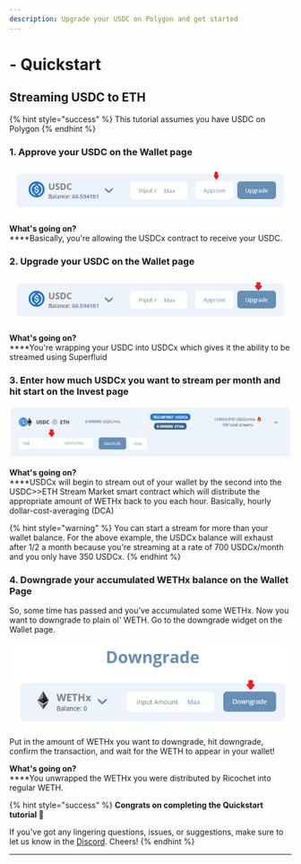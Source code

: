 ```yaml
---
description: Upgrade your USDC on Polygon and get started
---
```


# - Quickstart

## Streaming USDC to ETH

{% hint style="success" %}
This tutorial assumes you have USDC on Polygon
{% endhint %}

### 1. Approve your USDC on the Wallet page

![](../.gitbook/assets/approve.png)

**What's going on?** \
****Basically, you're allowing the USDCx contract to receive your USDC.

### 2. Upgrade your USDC on the Wallet page

![](../.gitbook/assets/upgrade.png)

**What's going on?**\
****You're wrapping your USDC into USDCx which gives it the ability to be streamed using Superfluid

### 3. Enter how much USDCx you want to stream per month and hit start on the Invest page

![](<../.gitbook/assets/stream (1).png>)

**What's going on?**\
****USDCx will begin to stream out of your wallet by the second into the USDC>>ETH Stream Market smart contract which will distribute the appropriate amount of WETHx back to you each hour. Basically, hourly dollar-cost-averaging (DCA)

{% hint style="warning" %}
You can start a stream for more than your wallet balance. For the above example, the USDCx balance will exhaust after 1/2 a month because you're streaming at a rate of 700 USDCx/month and you only have 350 USDCx.
{% endhint %}

### **4. Downgrade your accumulated WETHx balance on the Wallet Page**

So, some time has passed and you've accumulated some WETHx. Now you want to downgrade to plain ol' WETH. Go to the downgrade widget on the Wallet page.

![](<../.gitbook/assets/downgrade (1).png>)

Put in the amount of WETHx you want to downgrade, hit downgrade, confirm the transaction, and wait for the WETH to appear in your wallet!

**What's going on?**\
****You unwrapped the WETHx you were distributed by Ricochet into regular WETH.

{% hint style="success" %}
**Congrats on completing the Quickstart tutorial 🥳**

If you've got any lingering questions, issues, or suggestions, make sure to let us know in the [Discord](https://discord.com/invite/egu4FZbPBM). Cheers!
{% endhint %}

****
